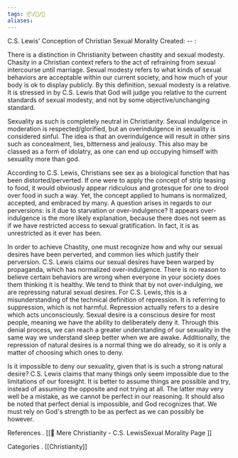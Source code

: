 ```yaml
---
tags: 📦/💭/🌲
aliases:
---
```

  C.S. Lewis' Conception of Christian Sexual Morality
Created: -- :

There is a distinction in Christianity between chastity and sexual modesty. Chasity in a Christian context refers to the act of refraining from sexual intercourse until marriage.
Sexual modesty refers to what kinds of sexual behaviors are acceptable within our current society, and how much of your body is ok to display publicly. By this definition, sexual modesty is a relative. It is stressed in by C.S. Lewis that God will judge you relative to the current standards of sexual modesty, and not by some objective/unchanging standard.

Sexuality as such is completely neutral in Christianity. Sexual indulgence in moderation is respected/glorified, but an overindulgence in sexuality is considered sinful. The idea is that an overindulgence will result in other sins such as concealment, lies, bitterness and jealousy. This also may be classed as a form of idolatry, as one can end up occupying himself with sexuality more than god.

According to C.S. Lewis, Christians see sex as a biological function that has been distorted/perverted. If one were to apply the concept of strip teasing to food, it would obviously appear ridiculous and grotesque for one to drool over food in such a way. Yet, the concept applied to humans is normalized, accepted, and embraced by many. A question arises in regards to our perversions: is it due to starvation or over-indulgence? It appears over-indulgence is the more likely explanation, because there does not seem as if we have restricted access to sexual gratification. In fact, it is as unrestricted as it ever has been.

In order to achieve Chastity, one must recognize how and why our sexual desires have been perverted, and common lies which justify their perversion. C.S. Lewis claims our sexual desires have been warped by propaganda, which has normalized over-indulgence. There is no reason to believe certain behaviors are wrong when everyone in your society does them thinking it is healthy. We tend to think that by not over-indulging, we are repressing natural sexual desires. For C.S. Lewis, this is a misunderstanding of the technical definition of repression. It is referring to suppression, which is not harmful. Repression actually refers to a desire which acts unconsciously. Sexual desire is a conscious desire for most people, meaning we have the ability to deliberately deny it. Through this denial process, we can reach a greater understanding of our sexuality in the same way we understand sleep better when we are awake. Additionally, the repression of natural desires is a normal thing we do already, so it is only a matter of choosing which ones to deny.

Is it impossible to deny our sexuality, given that is is such a strong natural desire? C.S. Lewis claims that many things only seem impossible due to the limitations of our foresight. It is better to assume things are possible and try, instead of assuming the opposite and not trying at all. The latter may very well be a mistake, as we cannot be perfect in our reasoning. It should also be noted that perfect denial is impossible, and God recognizes that. We must rely on God's strength to be as perfect as we can possibly be however.

 References
. [[📘 Mere Christianity - C.S. LewisSexual Morality Page ]]

 Categories
. [[Christianity]]
